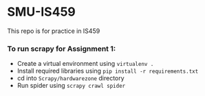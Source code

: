 # SMU-IS459
This repo is for practice in IS459

### To run scrapy for Assignment 1:
- Create a virtual environment using `virtualenv .`
- Install required libraries using `pip install -r requirements.txt`
- cd into `Scrapy/hardwarezone` directory
- Run spider using `scrapy crawl spider`